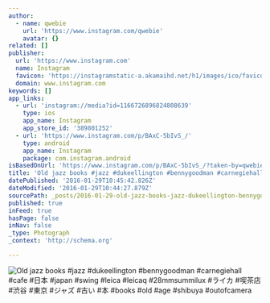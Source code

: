 ```yaml
---
author:
  - name: qwebie
    url: 'https://www.instagram.com/qwebie'
    avatar: {}
related: []
publisher:
  url: 'https://www.instagram.com'
  name: Instagram
  favicon: 'https://instagramstatic-a.akamaihd.net/h1/images/ico/favicon.ico/7cdab0872b15.ico'
  domain: www.instagram.com
keywords: []
app_links:
  - url: 'instagram://media?id=1166726896824808639'
    type: ios
    app_name: Instagram
    app_store_id: '389801252'
  - url: 'https://www.instagram.com/p/BAxC-5bIvS_/'
    type: android
    app_name: Instagram
    package: com.instagram.android
isBasedOnUrl: 'https://www.instagram.com/p/BAxC-5bIvS_/?taken-by=qwebie'
title: 'Old jazz books #jazz #dukeellington #bennygoodman #carnegiehall #cafe #日本 #japan #swing #leica #leicaq #28mmsummilux #ライカ #喫茶店 #渋谷 #東京 #ジャズ #古い #本 #books #old #age #shibuya #outofcamera'
datePublished: '2016-01-29T10:45:42.826Z'
dateModified: '2016-01-29T10:44:27.879Z'
sourcePath: _posts/2016-01-29-old-jazz-books-jazz-dukeellington-bennygoodman-carnegieh.md
published: true
inFeed: true
hasPage: false
inNav: false
_type: Photograph
_context: 'http://schema.org'

---
```

![Old jazz books &num;jazz &num;dukeellington &num;bennygoodman &num;carnegiehall &num;cafe &num;日本 &num;japan &num;swing &num;leica &num;leicaq &num;28mmsummilux &num;ライカ &num;喫茶店 &num;渋谷 &num;東京 &num;ジャズ &num;古い &num;本 &num;books &num;old &num;age &num;shibuya &num;outofcamera](https://scontent.cdninstagram.com/t51.2885-15/sh0.08/e35/p640x640/12547254_1147212461970493_841601251_n.jpg)